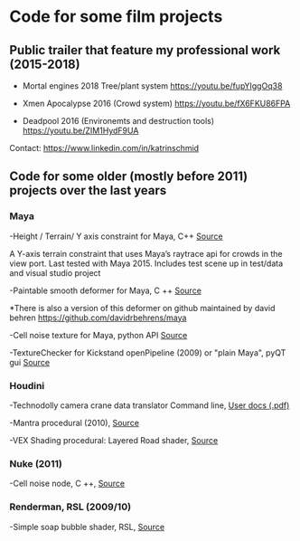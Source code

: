 # Code for some film projects

## Public trailer that feature my professional work (2015-2018)

- Mortal engines 2018 Tree/plant system 
https://youtu.be/fupYIggOq38
        
- Xmen Apocalypse 2016 (Crowd system) 
https://youtu.be/fX6FKU86FPA
        
- Deadpool 2016 (Environemts and destruction tools) 
https://youtu.be/ZIM1HydF9UA
        

Contact: https://www.linkedin.com/in/katrinschmid


## Code for some older (mostly before 2011) projects over the last years 
### Maya
       
-Height / Terrain/ Y axis constraint for Maya, C++ [Source](Maya/plugins/terrain_constraint_maya_plugin)

A Y-axis terrain constraint that uses Maya’s raytrace api for crowds in the view port.
   Last tested with Maya 2015.
   Includes test scene up in test/data and visual studio project


-Paintable smooth deformer for Maya, C ++
[Source](Maya/plugins/deformer/)

*There is also a version of this deformer on github maintained by david behren https://github.com/davidrbehrens/maya 


-Cell noise texture for Maya, python API
[Source](Maya/plugins/texture/)
  
-TextureChecker for Kickstand openPipeline (2009) or "plain Maya", pyQT gui
[Source](Maya/scripts/python/TextureChecker)


###  Houdini

-Technodolly camera crane data translator 
Command line, [User docs (.pdf)](Houdini/python/cgiToChan_doc.pdf)
      
-Mantra procedural (2010), [Source](Houdini/dso/mantra/)

-VEX Shading procedural: Layered Road shader, [Source](Houdini/python/cgiToChan_doc.pdf)


###  Nuke (2011)

-Cell noise node, C ++,
[Source](Renderman/Shader/soapBubble/)

###  Renderman, RSL (2009/10)

-Simple soap bubble shader, RSL,
[Source](Renderman/Shader/soapBubble/)


